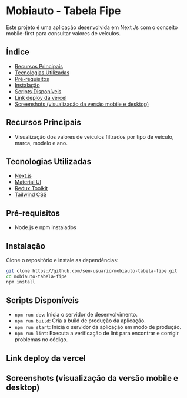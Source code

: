 # Mobiauto - Tabela Fipe

Este projeto é uma aplicação desenvolvida em Next Js com o conceito mobile-first para consultar valores de veículos.

## Índice

- [Recursos Principais](#recursos-principais)
- [Tecnologias Utilizadas](#tecnologias-utilizadas)
- [Pré-requisitos](#pré-requisitos)
- [Instalação](#instalação)
- [Scripts Disponíveis](#scripts-disponíveis)
- [Link deploy da vercel](#link-deploy-da-vercel)
- [Screenshots (visualização da versão mobile e desktop)](#screenshorts-visualização-da-versão-mobile-e-desktop)

## Recursos Principais

- Visualização dos valores de veículos filtrados por tipo de veículo, marca, modelo e ano.

## Tecnologias Utilizadas

- [Next.js](https://nextjs.org/)
- [Material UI](https://mui.com/)
- [Redux Toolkit](https://redux-toolkit.js.org/)
- [Tailwind CSS](https://tailwindcss.com/)

## Pré-requisitos

- Node.js e npm instalados

## Instalação

Clone o repositório e instale as dependências:

```bash
git clone https://github.com/seu-usuario/mobiauto-tabela-fipe.git
cd mobiauto-tabela-fipe
npm install
```

## Scripts Disponíveis

- `npm run dev`: Inicia o servidor de desenvolvimento.
- `npm run build`: Cria a build de produção da aplicação.
- `npm run start`: Inicia o servidor da aplicação em modo de produção.
- `npm run lint`: Executa a verificação de lint para encontrar e corrigir problemas no código.

## Link deploy da vercel

## Screenshots (visualização da versão mobile e desktop)
